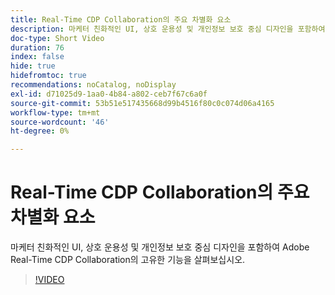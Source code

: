 ```yaml
---
title: Real-Time CDP Collaboration의 주요 차별화 요소
description: 마케터 친화적인 UI, 상호 운용성 및 개인정보 보호 중심 디자인을 포함하여 Adobe Real-Time CDP Collaboration의 고유한 기능을 살펴보십시오.
doc-type: Short Video
duration: 76
index: false
hide: true
hidefromtoc: true
recommendations: noCatalog, noDisplay
exl-id: d71025d9-1aa0-4b84-a802-ceb7f67c6a0f
source-git-commit: 53b51e517435668d99b4516f80c0c074d06a4165
workflow-type: tm+mt
source-wordcount: '46'
ht-degree: 0%

---
```


# Real-Time CDP Collaboration의 주요 차별화 요소

마케터 친화적인 UI, 상호 운용성 및 개인정보 보호 중심 디자인을 포함하여 Adobe Real-Time CDP Collaboration의 고유한 기능을 살펴보십시오.

<!-- 62_OS511_3442426_75_key-differentiators-of-realtime-cdp-collaboration -->
>[!VIDEO](https://video.tv.adobe.com/v/3458280/?learn=on&enablevpops=true)
